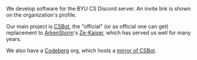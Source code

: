 We develop software for the BYU CS Discord server. An invite link is shown on the organization's profile.

Our main project is [CSBot](https://github.com/BYU-CS-Discord/CSBot), the "official" (or as official one can get) replacement to [ArkenStorm](https://github.com/ArkenStorm)'s [Ze-Kaiser](https://github.com/ArkenStorm/Ze-Kaiser), which has served us well for many years.

We also have a [Codeberg](https://codeberg.org/BYU-CS-Discord) org, which hosts a [mirror of CSBot](https://codeberg.org/BYU-CS-Discord/CSBot).
